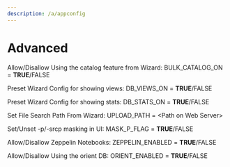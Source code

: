 ```yaml
---
description: /a/appconfig
---
```


# Advanced

Allow/Disallow Using the catalog feature from Wizard: BULK\_CATALOG\_ON = **TRUE**/FALSE

Preset Wizard Config for showing views: DB\_VIEWS\_ON = **TRUE**/FALSE

Preset Wizard Config for showing stats: DB\_STATS\_ON = **TRUE**/FALSE

Set File Search Path From Wizard: UPLOAD\_PATH = \<Path on Web Server>

Set/Unset -p/-srcp masking in UI: MASK\_P\_FLAG = **TRUE**/FALSE

Allow/Disallow Zeppelin Notebooks: ZEPPELIN\_ENABLED = **TRUE**/FALSE

Allow/Disallow Using the orient DB: ORIENT\_ENABLED = **TRUE**/FALSE
